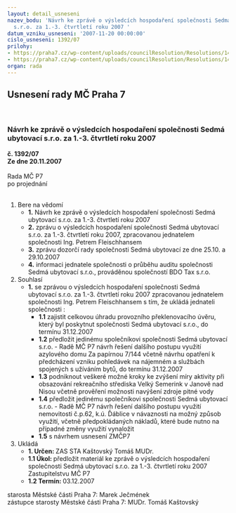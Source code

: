 ```yaml
---
layout: detail_usneseni
nazev_bodu: 'Návrh ke zprávě o výsledcích hospodaření společnosti Sedmá ubytovací
  s.r.o. za 1.-3. čtvrtletí roku 2007 '
datum_vzniku_usneseni: '2007-11-20 00:00:00'
cislo_usneseni: 1392/07
prilohy:
- https://praha7.cz/wp-content/uploads/councilResolution/Resolutions/14502/55-fv14112007.doc
- https://praha7.cz/wp-content/uploads/councilResolution/Resolutions/14502/55-rozbory7ubyt1-32007z.doc
organ: rada
---
```

<div id="ucUsn_pList" class="usn">
	<span><h2>Usnesení rady MČ Praha 7 </h2>
<br></span><div class="standBody">
<span><h3>Návrh ke zprávě o výsledcích hospodaření společnosti Sedmá ubytovací s.r.o. za 1.-3. čtvrtletí roku 2007 </h3></span><div class="center">
		<strong>č. 1392/07</strong><br>
	</div>
<div class="center">
		<strong>Ze dne 20.11.2007</strong><br><br>
	</div>Rada MČ P7<br> po projednání<br><br><ol>
<li>Bere na vědomí<ul>
<li>
<strong>1.</strong> Návrh ke zprávě o výsledcích hospodaření společnosti Sedmá ubytovací s.r.o. za 1.-3. čtvrtletí roku 2007 </li>
<li>
<strong>2.</strong> zprávu o výsledcích hospodaření společnosti Sedmá ubytovací s.r.o. za 1.-3. čtvrtletí roku 2007, zpracovanou jednatelem společnosti Ing. Petrem Fleischhansem</li>
<li>
<strong>3.</strong> zprávu dozorčí rady společnosti Sedmá ubytovací ze dne 25.10. a 29.10.2007</li>
<li>
<strong>4.</strong> informaci jednatele společnosti o průběhu auditu společnosti Sedmá ubytovací s.r.o., prováděnou společností BDO Tax s.r.o.</li>
</ul>
</li>
<li>Souhlasí<ul><li>
<strong>1.</strong> se zprávou o výsledcích hospodaření společnosti Sedmá ubytovací s.r.o. za 1.-3. čtvrtletí roku 2007 zpracovanou jednatelem společnosti Ing. Petrem Fleischhansem s tím, že ukládá jednateli společnosti :<ul>
<li>
<strong>1.1</strong> zajistit celkovou úhradu provozního překlenovacího úvěru, který byl poskytnut společnosti Sedmá ubytovací s.r.o., do termínu 31.12.2007</li>
<li>
<strong>1.2</strong> předložit jedinému společníkovi společnosti Sedmá ubytovací s.r.o. - Radě MČ P7 návrh řešení dalšího postupu využití azylového domu Za papírnou 7/144 včetně návrhu opatření k předcházení vzniku pohledávek na nájemném a službách spojených s užíváním bytů, do termínu 31.12.2007</li>
<li>
<strong>1.3</strong> podniknout veškeré možné kroky ke zvýšení míry aktivity při obsazování rekreačního střediska Velký Semerink v Janově nad Nisou včetně prověření možnosti navýšení zdroje pitné vody</li>
<li>
<strong>1.4</strong> předložit jedinému společníkovi společnosti Sedmá ubytovací s.r.o. - Radě MČ P7 návrh řešení dalšího postupu využití nemovitosti č.p.62, k.ú. Ďáblice v návaznosti na možný způsob využití, včetně předpokládaných nákladů, které bude nutno na případné změny využití vynaložit</li>
<li>
<strong>1.5</strong> s návrhem usnesení ZMČP7</li>
</ul>
</li></ul>
</li>
<li>Ukládá<ul>
<li>
<strong>1. Určen: </strong>ZAS STA Kaštovský Tomáš MUDr.</li>
<li>
<strong>1.1 Úkol: </strong>předložit materiál ke zprávě o výsledcích hospodaření společnosti Sedmá ubytovací s.r.o. za 1.-3. čtvrtletí roku 2007 Zastupitelstvu MČ P7 </li>
<li>
<strong>1.2 Termín: </strong>03.12.2007</li>
</ul>
</li>
</ol>starosta Městské části Praha 7: Marek Ječmének<br>zástupce starosty Městské části Praha 7: MUDr. Tomáš Kaštovský 
</div>
</div>
